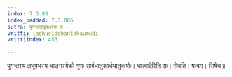 ```yaml
---
index: 7.3.86
index_padded: 7.3.086
sutra: पुगन्तलघूपधस्य च
vritti: laghusiddhantakaumudi
vrittiindex: 453

---
```

पुगन्तस्य लघूपधस्य चाङ्गस्येको गुणः सार्वधातुकार्धधातुकयोः। धात्वादेरिति सः। सेधति। षत्वम्। सिषेध॥
